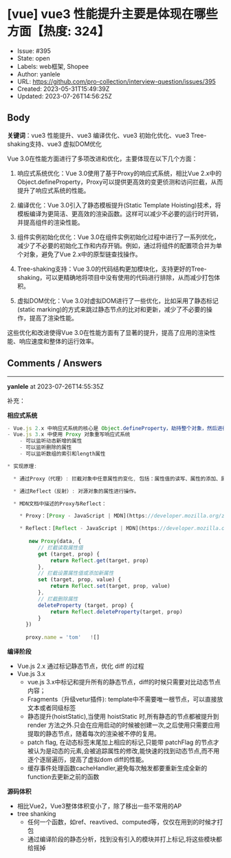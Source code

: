 # [vue] vue3 性能提升主要是体现在哪些方面【热度: 324】

- Issue: #395
- State: open
- Labels: web框架, Shopee
- Author: yanlele
- URL: https://github.com/pro-collection/interview-question/issues/395
- Created: 2023-05-31T15:49:39Z
- Updated: 2023-07-26T14:56:25Z

## Body

**关键词**：vue3 性能提升、vue3 编译优化、vue3 初始化优化、vue3 Tree-shaking支持、vue3 虚拟DOM优化

Vue 3.0在性能方面进行了多项改进和优化，主要体现在以下几个方面：

1. 响应式系统优化：Vue 3.0使用了基于Proxy的响应式系统，相比Vue 2.x中的Object.defineProperty，Proxy可以提供更高效的变更侦测和访问拦截，从而提升了响应式系统的性能。

2. 编译优化：Vue 3.0引入了静态模板提升(Static Template Hoisting)技术，将模板编译为更简洁、更高效的渲染函数。这样可以减少不必要的运行时开销，并提高组件的渲染性能。

3. 组件实例初始化优化：Vue 3.0在组件实例初始化过程中进行了一系列优化，减少了不必要的初始化工作和内存开销。例如，通过将组件的配置项合并为单个对象，避免了Vue 2.x中的原型链查找操作。

4. Tree-shaking支持：Vue 3.0的代码结构更加模块化，支持更好的Tree-shaking，可以更精确地将项目中没有使用的代码进行排除，从而减少打包体积。

5. 虚拟DOM优化：Vue 3.0对虚拟DOM进行了一些优化，比如采用了静态标记(static marking)的方式来跳过静态节点的比对和更新，减少了不必要的操作，提高了渲染性能。

这些优化和改进使得Vue 3.0在性能方面有了显著的提升，提高了应用的渲染性能、响应速度和整体的运行效率。


## Comments / Answers

---

**yanlele** at 2023-07-26T14:55:35Z

补充：

**相应式系统**
```js
- Vue.js 2.x 中响应式系统的核心是 Object.defineProperty，劫持整个对象，然后进行深度遍历所有属性，给每个属性添加`getter`和`setter`，实现响应式
- Vue.js 3.x 中使用 Proxy 对象重写响应式系统
	- 可以监听动态新增的属性
	- 可以监听删除的属性
	- 可以监听数组的索引和length属性 

* 实现原理:

  * 通过Proxy（代理）: 拦截对象中任意属性的变化, 包括：属性值的读写、属性的添加、属性的删除等。

  * 通过Reflect（反射）: 对源对象的属性进行操作。

  * MDN文档中描述的Proxy与Reflect：

    * Proxy：[Proxy - JavaScript | MDN](https://developer.mozilla.org/zh-CN/docs/Web/JavaScript/Reference/Global_Objects/Proxy "Proxy - JavaScript | MDN")

    * Reflect：[Reflect - JavaScript | MDN](https://developer.mozilla.org/zh-CN/docs/Web/JavaScript/Reference/Global_Objects/Reflect "Reflect - JavaScript | MDN")
                                           
       new Proxy(data, {
          // 拦截读取属性值
          get (target, prop) {
              return Reflect.get(target, prop)
          },
          // 拦截设置属性值或添加新属性
          set (target, prop, value) {
              return Reflect.set(target, prop, value)
          },
          // 拦截删除属性
          deleteProperty (target, prop) {
              return Reflect.deleteProperty(target, prop)
          }
      })
  
      proxy.name = 'tom'   ![]
```

**编译阶段**

- Vue.js 2.x 通过标记静态节点，优化 diff 的过程
- Vue.js 3.x 
  *   vue.js 3.x中标记和提升所有的静态节点，diff的时候只需要对比动态节点内容；
  *   Fragments（升级vetur插件): template中不需要唯一根节点，可以直接放文本或者同级标签
  *   静态提升(hoistStatic),当使用 hoistStatic 时,所有静态的节点都被提升到 render 方法之外.只会在应用启动的时候被创建一次,之后使用只需要应用提取的静态节点，随着每次的渲染被不停的复用。
  *   patch flag, 在动态标签末尾加上相应的标记,只能带 patchFlag 的节点才被认为是动态的元素,会被追踪属性的修改,能快速的找到动态节点,而不用逐个逐层遍历，提高了虚拟dom diff的性能。
  *   缓存事件处理函数cacheHandler,避免每次触发都要重新生成全新的function去更新之前的函数


**源码体积**

- 相比Vue2，Vue3整体体积变小了，除了移出一些不常用的AP
- tree shanking
  - 任何一个函数，如ref、reavtived、computed等，仅仅在用到的时候才打包
  - 通过编译阶段的静态分析，找到没有引入的模块并打上标记,将这些模块都给摇掉

